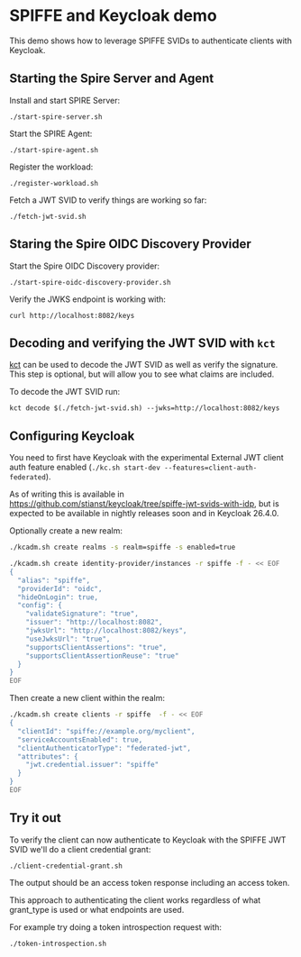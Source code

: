 # SPIFFE and Keycloak demo

This demo shows how to leverage SPIFFE SVIDs to authenticate clients with Keycloak.

## Starting the Spire Server and Agent

Install and start SPIRE Server:
```shell
./start-spire-server.sh
```

Start the SPIRE Agent:
```shell
./start-spire-agent.sh
```

Register the workload:
```shell
./register-workload.sh
```

Fetch a JWT SVID to verify things are working so far:
```shell
./fetch-jwt-svid.sh
```

## Staring the Spire OIDC Discovery Provider

Start the Spire OIDC Discovery provider:
```shell
./start-spire-oidc-discovery-provider.sh
```

Verify the JWKS endpoint is working with:
```shell
curl http://localhost:8082/keys
```

## Decoding and verifying the JWT SVID with `kct`

[kct](https://github.com/stianst/keycloak-tokens-cli) can be used to decode the JWT SVID as well as verify the signature. This step is optional, but will allow you to see what claims are included.

To decode  the JWT SVID run:
```shell
kct decode $(./fetch-jwt-svid.sh) --jwks=http://localhost:8082/keys
```

## Configuring Keycloak

You need to first have Keycloak with the experimental External JWT client auth feature enabled (`./kc.sh start-dev --features=client-auth-federated`).

As of writing this is available in https://github.com/stianst/keycloak/tree/spiffe-jwt-svids-with-idp, but is expected to be available in nightly releases soon and in Keycloak 26.4.0.

Optionally create a new realm:
```bash
./kcadm.sh create realms -s realm=spiffe -s enabled=true
```

```bash
./kcadm.sh create identity-provider/instances -r spiffe -f - << EOF
{
  "alias": "spiffe",
  "providerId": "oidc",
  "hideOnLogin": true,
  "config": {
    "validateSignature": "true",
    "issuer": "http://localhost:8082",
    "jwksUrl": "http://localhost:8082/keys",
    "useJwksUrl": "true",
    "supportsClientAssertions": "true",
    "supportsClientAssertionReuse": "true"
  }
}
EOF
```

Then create a new client within the realm:
```bash
./kcadm.sh create clients -r spiffe  -f - << EOF
{
  "clientId": "spiffe://example.org/myclient",
  "serviceAccountsEnabled": true,
  "clientAuthenticatorType": "federated-jwt",
  "attributes": {
    "jwt.credential.issuer": "spiffe"
  }
}
EOF
```

## Try it out

To verify the client can now authenticate to Keycloak with the SPIFFE JWT SVID we'll do a client credential grant:
```shell
./client-credential-grant.sh
```

The output should be an access token response including an access token.

This approach to authenticating the client works regardless of what grant_type is used or what endpoints are used.

For example try doing a token introspection request with:
```shell
./token-introspection.sh
```